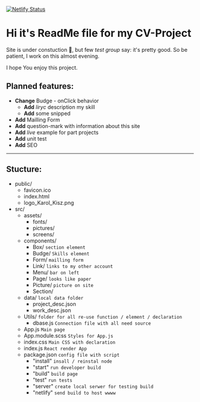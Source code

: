 [![Netlify Status](https://api.netlify.com/api/v1/badges/26d7f500-5d60-491a-8b5a-1717f953349b/deploy-status)](https://app.netlify.com/sites/stupefied-bhaskara-96d2c6/deploys)

# Hi it's ReadMe file for my CV-Project
Site is under constuction :construction_worker:, but few *test group* say: it's pretty good. So be patient, I work on this almost evening.

I hope You enjoy this project.

## Planned features:
- **Change** Budge - onClick behavior
    -  **Add** *liryc* description my skill
    -  **Add** some snipped
- **Add** Mailling Form
- **Add** question-mark with information about this site
- **Add** *live* example for part projects
- **Add** unit test
- **Add** SEO

----
## Stucture:
- public/
    - favicon.ico
    - index.html
    - logo_Karol_Kisz.png
- src/
    - assets/
        -  fonts/
        -  pictures/
        -  screens/
    -  components/
        -  Box/ `section element`
        -  Budge/ `Skills element`
        -  Form/ `mailling form`
        -  Link/ `links to my other account`
        -  Menu/ `bar on left`
        -  Page/ `looks like paper`
        -  Picture/ `picture on site`
        -  Section/
    -  data/ `local data folder`
        -  project_desc.json
        -  work_desc.json
    -  Utils/ `folder for all re-use function / element / declaration`
        -  dbase.js `Connection file with all need source`
    -  App.js `Main page`
    -  App.module.scss `Styles for App.js`
    -  index.css `Main CSS with declaration`
    -  index.js `React render App`
    -  package.json `config file with script`
        - "install" `insall / reinstal node`
        - "start" `run developer build`
        - "build" `build page`
        - "test" `run tests`
        - "server" `create local serwer for testing build`
       -  "netlify" `send build to host wwww`
